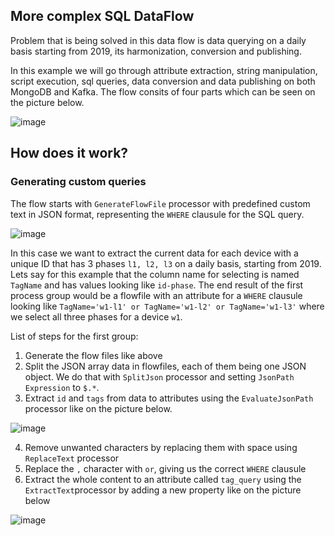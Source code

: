 ## More complex SQL DataFlow
Problem that is being solved in this data flow is data querying on a daily basis starting from 2019, its harmonization, conversion and publishing.

In this example we will go through attribute extraction, string manipulation, script execution, sql queries, data conversion and data publishing on both MongoDB and Kafka.
The flow consits of four parts which can be seen on the picture below. 

![image](https://user-images.githubusercontent.com/90190347/189370971-3f6cb76a-4353-4ac2-a31e-a0f63e86e8db.png)

## How does it work?
### Generating custom queries
The flow starts with ```GenerateFlowFile``` processor with predefined custom text in JSON format, representing the ```WHERE``` clausule for the SQL query. 

![image](https://user-images.githubusercontent.com/90190347/189371479-3ace7e2a-8717-4c08-8503-76b7d3fd62c9.png)

In this case we want to extract the current data for each device with a unique ID that has 3 phases ```l1, l2, l3``` on a daily basis, starting from 2019. Lets say for this example that the column name for selecting is named ```TagName``` and has values looking like ```id-phase```. The end result of the first process group would be a flowfile with an attribute for a ```WHERE``` clausule looking like ```TagName='w1-l1' or TagName='w1-l2' or TagName='w1-l3'``` where we select all three phases for a device ```w1```.

List of steps for the first group:
  1.  Generate the flow files like above
  2.  Split the JSON array data in flowfiles, each of them being one JSON object. We do that with ```SplitJson``` processor and setting ```JsonPath Expression``` to ```$.*```. 
  3.  Extract ```id``` and ```tags``` from data to attributes using the ```EvaluateJsonPath``` processor like on the picture below. 
  
  ![image](https://user-images.githubusercontent.com/90190347/189374893-48e1695e-0b18-40c4-be33-1f9febe6cde3.png)
  
  4.  Remove unwanted characters by replacing them with space using ```ReplaceText``` processor
  5.  Replace the ```,``` character with ```or```, giving us the correct ```WHERE``` clausule
  6.  Extract the whole content to an attribute called ```tag_query``` using the ```ExtractText```processor by adding a new property like on the picture below
 
  ![image](https://user-images.githubusercontent.com/90190347/189376504-0962dabf-6a89-47e9-865f-b7359e406139.png)
  
  


